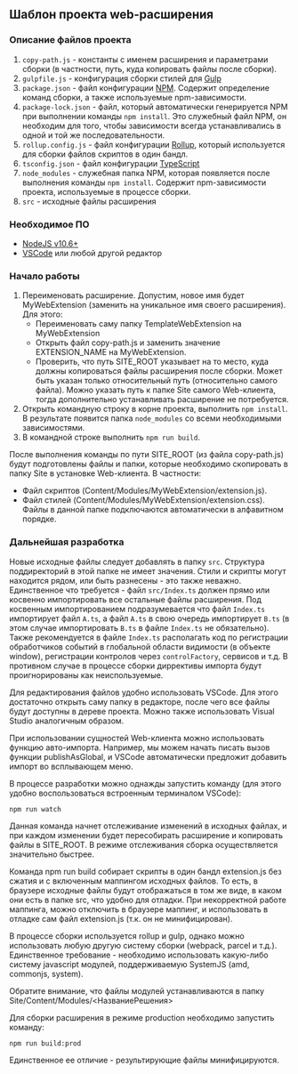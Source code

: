## Шаблон проекта web-расширения


### Описание файлов проекта

1) `copy-path.js` - константы с именем расширения и параметрами сборки (в частности, путь, куда копировать файлы после сборки).
2) `gulpfile.js` - конфигурация сборки стилей для [Gulp](https://ru.wikipedia.org/wiki/Gulp)
3) `package.json` - файл конфигурации [NPM](https://medium.com/devschacht/node-hero-chapter-2-f04fec8182f0). Содержит определение команд сборки, а также используемые npm-зависимости.
4) `package-lock.json` - файл, который автоматически генерируется NPM при выполнении команды `npm install`. Это служебный файл NPM, он необходим для того, чтобы зависимости всегда устанавливались в одной и той же последовательности.
5) `rollup.config.js` - файл конфигурации [Rollup](https://habr.com/post/331412/), который используется для сборки файлов скриптов в один бандл.
6) `tsconfig.json` - файл конфигурации [TypeScript](https://ru.wikipedia.org/wiki/TypeScript)
7) `node_modules` - служебная папка NPM, которая появляется после выполнения команды `npm install`. Содержит npm-зависимости проекта, используемые в процессе сборки.
8) `src` - исходные файлы расширения

### Необходимое ПО

* [NodeJS v10.6+](https://nodejs.org/en/)
* [VSCode](https://code.visualstudio.com/) или любой другой редактор

### Начало работы

1. Переименовать расширение. Допустим, новое имя будет MyWebExtension (заменить на уникальное имя своего расширения). Для этого:
	- Переименовать саму папку TemplateWebExtension  на MyWebExtension
	- Открыть файл copy-path.js и заменить значение EXTENSION_NAME на MyWebExtension.
	- Проверить, что путь SITE_ROOT указывает на то место, куда должны копироваться файлы расширения после сборки. Может быть указан только относительный путь (относительно самого файла). Можно указать путь к папке Site самого Web-клиента, тогда дополнительно устанавливать расширение не потребуется.
2. Открыть командную строку в корне проекта, выполнить `npm install`. В результате появится папка `node_modules` со всеми необходимыми зависимостями.
3. В командной строке выполнить `npm run build`. 

После выполнения команды по пути SITE_ROOT (из файла copy-path.js) будут подготовлены файлы и папки, которые необходимо скопировать в папку Site в установке Web-клиента. В частности:
- Файл скриптов (Content/Modules/MyWebExtension/extension.js).
- Файл стилей (Content/Modules/MyWebExtension/extension.css). Файлы в данной папке подключаются автоматически в алфавитном порядке.

### Дальнейшая разработка

Новые исходные файлы следует добавлять в папку `src`. Структура поддиректорий в этой папке не имеет значения. Стили и скрипты могут находится рядом, или быть разнесены - это также неважно. Единственное что требуется - файл `src/Index.ts` должен прямо или косвенно импортировать все остальные файлы расширения. Под косвенным импортированием подразумевается что файл `Index.ts` импортирует файл `A.ts`, а файл `A.ts` в свою очередь импортирует `B.ts` (в этом случае импортировать `B.ts` в файле `Index.ts` не обязательно). Также рекомендуется в файле `Index.ts` располагать код по регистрации обработчиков событий в глобальной области видимости (в объекте window), регистрации контролов через `controlFactory`, сервисов и т.д. В противном случае в процессе сборки диррективы импорта будут проигнорированы как неиспользуемые.

Для редактирования файлов удобно использовать VSCode. Для этого достаточно открыть саму папку в редакторе, после чего все файлы будут доступны в дереве проекта. Можно также использовать Visual Studio аналогичным образом.

При использовании сущностей Web-клиента можно использовать функцию авто-импорта. Например, мы можем начать писать вызов функции publishAsGlobal, и VSCode автоматически предложит добавить импорт во всплывающем меню.

В процессе разработки можно однажды запустить команду (для этого удобно воспользоваться встроенным терминалом VSCode):

    npm run watch

Данная команда начнет отслеживание изменений в исходных файлах, и при каждом изменении будет пересобирать расширение и копировать файлы в SITE_ROOT. В режиме отслеживания сборка осуществляется значительно быстрее.

Команда npm run build собирает скрипты в один бандл extension.js без сжатия и с включенным маппингом исходных файлов. То есть, в браузере исходные файлы будут отображаться в том же виде, в каком они есть в папке src, что удобно для отладки. При некорректной работе маппинга, можно отключить в браузере маппинг, и использовать в отладке сам файл extension.js (т.к. он не минифицирован).

В процессе сборки используется rollup и gulp, однако можно использовать любую другую систему сборки (webpack, parcel и т.д.). Единственное требование - необходимо использовать какую-либо систему javascript модулей, поддерживаемую SystemJS (amd, commonjs, system).

Обратите внимание, что файлы модулей устанавливаются в папку Site/Content/Modules/<НазваниеРешения>

Для сборки расширения в режиме production необходимо запустить команду:

    npm run build:prod

Единственное ее отличие - результирующие файлы минифицируются.






